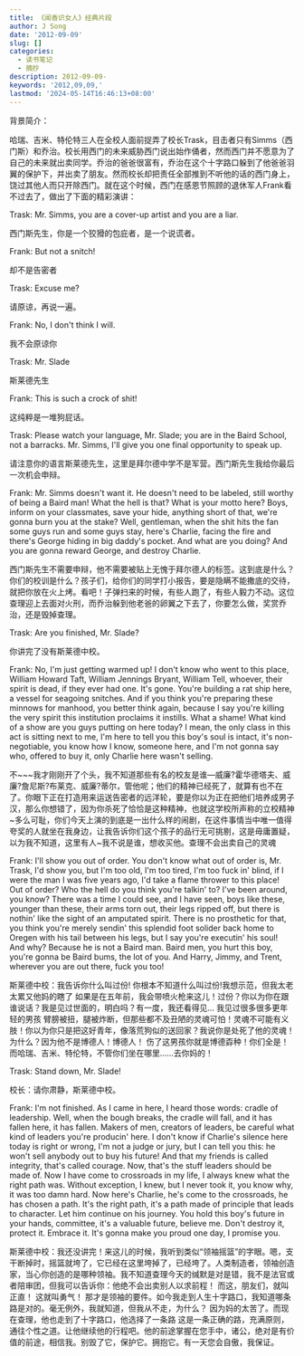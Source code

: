 ```yaml
---
title: 《闻香识女人》经典片段
author: J Song
date: '2012-09-09'
slug: []
categories:
  - 读书笔记
  - 摘抄
description: 2012-09-09-
keywords: '2012,09,09,'
lastmod: '2024-05-14T16:46:13+08:00'
---
```


背景简介：      

哈瑞、吉米、特伦特三人在全校人面前捉弄了校长Trask，目击者只有Simms（西门斯）和乔治。校长用西门的未来威胁西门说出始作俑者，然而西门并不愿意为了自己的未来就出卖同学。乔治的爸爸很富有，乔治在这个十字路口躲到了他爸爸羽翼的保护下，并出卖了朋友。然而校长却把责任全部推到不听他的话的西门身上，饶过其他人而只开除西门。就在这个时候，西门在感恩节照顾的退休军人Frank看不过去了，做出了下面的精彩演讲：

 
Trask: Mr. Simms, you are a cover-up artist and you are a liar.

西门斯先生，你是一个狡猾的包庇者，是一个说谎者。

Frank: But not a snitch! 

却不是告密者

Trask: Excuse me?

请原谅，再说一遍。

Frank: No, I don't think I will.

我不会原谅你

Trask: Mr. Slade

斯莱德先生

Frank: This is such a crock of shit!

这纯粹是一堆狗屁话。

Trask: Please watch your language, Mr. Slade; you are in the Baird School, not a barracks. Mr. Simms, I'll give you one final opportunity to speak up.

请注意你的语言斯莱德先生，这里是拜尔德中学不是军营。西门斯先生我给你最后一次机会申辩。

Frank: Mr. Simms doesn't want it. He doesn't need to be labeled, still worthy of being a Baird man! What the hell is that? What is your motto here? Boys, inform on your classmates, save your hide, anything short of that, we're gonna burn you at the stake? Well, gentleman, when the shit hits the fan some guys run and some guys stay, here's Charlie, facing the fire and there's George hiding in big daddy's pocket. And what are you doing? And you are gonna reward George, and destroy Charlie.

西门斯先生不需要申辩，他不需要被贴上无愧于拜尔德人的标签。这到底是什么？你们的校训是什么？孩子们，给你们的同学打小报告，要是隐瞒不能撒底的交待，就把你放在火上烤。看吧！子弹扫来的时候，有些人跑了，有些人毅力不动。这位查理迎上去面对火刑，而乔治躲到他老爸的卵翼之下去了，你要怎么做，奖赏乔治，还是毁掉查理。

Trask: Are you finished, Mr. Slade?

你讲完了没有斯莱德中校。

Frank: No, I'm just getting warmed up! I don't know who went to this place, William Howard Taft, William Jennings Bryant, William Tell, whoever, their spirit is dead, if they ever had one. It's gone. You're building a rat ship here, a vessel for seagoing snitches. And if you think you're preparing these minnows for manhood, you better think again, because I say you're killing the very spirit this institution proclaims it instills. What a shame! What kind of a show are you guys putting on here today? I mean, the only class in this act is sitting next to me, I'm here to tell you this boy's soul is intact, it's non-negotiable, you know how I know, someone here, and I'm not gonna say who, offered to buy it, only Charlie here wasn't selling.

不~~~我才刚刚开了个头，我不知道那些有名的校友是谁—威廉?霍华德塔夫、威廉?詹尼斯?布莱克、威廉?蒂尔，管他呢；他们的精神已经死了，就算有也不在了。你眼下正在打造用来运送告密者的远洋轮，要是你以为正在把他们培养成男子汉，那么你想错了，因为你杀死了恰恰是这种精神，也就这学校所声称的立校精神~多么可耻，你们今天上演的到底是一出什么样的闹剧，在这件事情当中唯一值得夸奖的人就坐在我身边，让我告诉你们这个孩子的品行无可挑剔，这是毋庸置疑，以为我不知道，这里有人~我不说是谁，想收买他。查理不会出卖自己的灵魂

Frank: I'll show you out of order. You don't know what out of order is, Mr. Trask, I'd show you, but I'm too old, I'm too tired, I'm too fuck in' blind, if I were the man I was five years ago, I'd take a flame thrower to this place! Out of order? Who the hell do you think you're talkin' to? I've been around, you know? There was a time I could see, and I have seen, boys like these, younger than these, their arms torn out, their legs ripped off, but there is nothin' like the sight of an amputated spirit. There is no prosthetic for that, you think you're merely sendin' this splendid foot solider back home to Oregen with his tail between his legs, but I say you're executin' his soul! And why? Because he is not a Baird man. Baird men, you hurt this boy, you're gonna be Baird bums, the lot of you. And Harry, Jimmy, and Trent, wherever you are out there, fuck you too!

斯莱德中校：我告诉你什么叫过份! 你根本不知道什么叫过份!我想示范，但我太老太累又他妈的瞎了 如果是在五年前，我会带喷火枪来这儿！过份？你以为你在跟谁说话？我是见过世面的，明白吗？有一度，我还看得见… 我见过很多很多更年轻的男孩 臂膀被扭，腿被炸断，但那些都不及丑陋的灵魂可怕！灵魂不可能有义肢！你以为你只是把这好青年，像落荒狗似的送回家？我说你是处死了他的灵魂！为什么？因为他不是博德人！博德人！ 伤了这男孩你就是博德孬种！你们全是！而哈瑞、吉米、特伦特，不管你们坐在哪里……去你妈的！

Trask: Stand down, Mr. Slade!

校长：请你肃静，斯莱德中校。

Frank: I'm not finished. As I came in here, I heard those words: cradle of leadership. Well, when the bough breaks, the cradle will fall, and it has fallen here, it has fallen. Makers of men, creators of leaders, be careful what kind of leaders you're producin' here. I don't know if Charlie's silence here today is right or wrong, I'm not a judge or jury, but I can tell you this: he won't sell anybody out to buy his future! And that my friends is called integrity, that's called courage. Now, that's the stuff leaders should be made of. Now I have come to crossroads in my life, I always knew what the right path was. Without exception, I knew, but I never took it, you know why, it was too damn hard. Now here's Charlie, he's come to the crossroads, he has chosen a path. It's the right path, it's a path made of principle that leads to character. Let him continue on his journey. You hold this boy's future in your hands, committee, it's a valuable future, believe me. Don't destroy it, protect it. Embrace it. It's gonna make you proud one day, I promise you.

斯莱德中校：我还没讲完！来这儿的时候，我听到类似“领袖摇篮”的字眼。嗯，支干断掉时，摇篮就垮了，它已经在这里垮掉了，已经垮了。人类制造者，领袖创造家，当心你创造的是哪种领袖。我不知道查理今天的缄默是对是错，我不是法官或者陪审团，但我可以告诉你：他绝不会出卖别人以求前程！ 而这，朋友们，就叫正直！ 这就叫勇气！ 那才是领袖的要件。如今我走到人生十字路口，我知道哪条路是对的。毫无例外，我就知道，但我从不走，为什么？ 因为妈的太苦了。而现在查理，他也走到了十字路口，他选择了一条路 这是一条正确的路，充满原则，通往个性之道。让他继续他的行程吧。他的前途掌握在您手中，诸公，绝对是有价值的前途，相信我。别毁了它，保护它。拥抱它。有一天您会自傲，我保证。